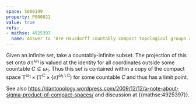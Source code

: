 ```yaml
---
space: S000199
property: P000021
value: true
refs:
- mathse: 4925397
  name: Answer to "Are Hausdorff countably compact topological groups always normal?"
---
```


Given an infinite set, take a countably-infinite subset. The projection of this set onto
$\sigma\mathbb T^{\omega_1}$ is valued at the identity for all coordinates outside some countable
$C\subseteq\omega_1$. Thus this set is contained within a copy of
the compact space $\mathbb T^{\omega_1}\times(\mathbb T^{C}\times\{e\}^{\omega_1\setminus C})$ for
some countable $C$ and thus has a limit point.

See also <https://dantopology.wordpress.com/2009/12/12/a-note-about-sigma-product-of-compact-spaces/> and
discussion at {{mathse:4925397}}.
